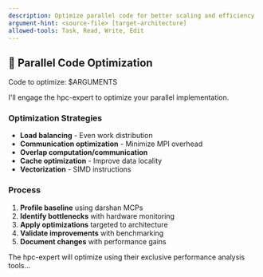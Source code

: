 ```yaml
---
description: Optimize parallel code for better scaling and efficiency
argument-hint: <source-file> [target-architecture]
allowed-tools: Task, Read, Write, Edit
---
```


## 🚀 Parallel Code Optimization

Code to optimize: $ARGUMENTS

I'll engage the hpc-expert to optimize your parallel implementation.

### Optimization Strategies
- **Load balancing** - Even work distribution
- **Communication optimization** - Minimize MPI overhead
- **Overlap computation/communication**
- **Cache optimization** - Improve data locality
- **Vectorization** - SIMD instructions

### Process
1. **Profile baseline** using darshan MCPs
2. **Identify bottlenecks** with hardware monitoring
3. **Apply optimizations** targeted to architecture
4. **Validate improvements** with benchmarking
5. **Document changes** with performance gains

The hpc-expert will optimize using their exclusive performance analysis tools...